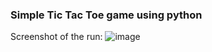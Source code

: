 <H3> Simple Tic Tac Toe game using python</H3>

Screenshot of the run:
![image](https://github.com/yassinmohamed111/tic-tac-toe/assets/108435195/e1b52d1d-36de-4a96-84e2-0483bc8f5dfc)

